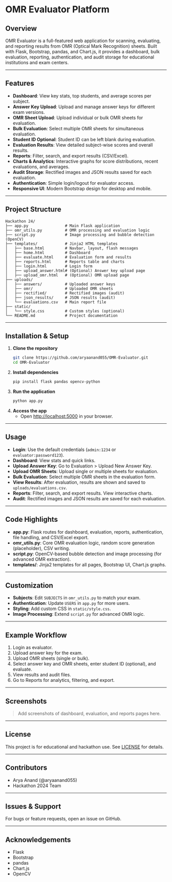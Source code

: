 # OMR Evaluator Platform

## Overview
OMR Evaluator is a full-featured web application for scanning, evaluating, and reporting results from OMR (Optical Mark Recognition) sheets. Built with Flask, Bootstrap, pandas, and Chart.js, it provides a dashboard, bulk evaluation, reporting, authentication, and audit storage for educational institutions and exam centers.

---

## Features
- **Dashboard**: View key stats, top students, and average scores per subject.
- **Answer Key Upload**: Upload and manage answer keys for different exam versions.
- **OMR Sheet Upload**: Upload individual or bulk OMR sheets for evaluation.
- **Bulk Evaluation**: Select multiple OMR sheets for simultaneous evaluation.
- **Student ID Optional**: Student ID can be left blank during evaluation.
- **Evaluation Results**: View detailed subject-wise scores and overall results.
- **Reports**: Filter, search, and export results (CSV/Excel).
- **Charts & Analytics**: Interactive graphs for score distributions, recent evaluations, and averages.
- **Audit Storage**: Rectified images and JSON results saved for each evaluation.
- **Authentication**: Simple login/logout for evaluator access.
- **Responsive UI**: Modern Bootstrap design for desktop and mobile.

---

## Project Structure
```
Hackathon 24/
├── app.py                # Main Flask application
├── omr_utils.py          # OMR processing and evaluation logic
├── script.py             # Image processing and bubble detection (OpenCV)
├── templates/            # Jinja2 HTML templates
│   ├── base.html         # Navbar, layout, flash messages
│   ├── home.html         # Dashboard
│   ├── evaluate.html     # Evaluation form and results
│   ├── reports.html      # Reports table and charts
│   ├── login.html        # Login form
│   ├── upload_answer.html# (Optional) Answer key upload page
│   ├── upload_omr.html   # (Optional) OMR upload page
├── uploads/
│   ├── answers/          # Uploaded answer keys
│   ├── omr/              # Uploaded OMR sheets
│   ├── rectified/        # Rectified images (audit)
│   ├── json_results/     # JSON results (audit)
│   └── evaluations.csv   # Main report file
├── static/
│   └── style.css         # Custom styles (optional)
└── README.md             # Project documentation
```

---

## Installation & Setup
1. **Clone the repository**
   ```sh
   git clone https://github.com/aryaanand055/OMR-Evaluator.git
   cd OMR-Evaluator
   ```
2. **Install dependencies**
   ```sh
   pip install flask pandas opencv-python
   ```
3. **Run the application**
   ```sh
   python app.py
   ```
4. **Access the app**
   - Open [http://localhost:5000](http://localhost:5000) in your browser.

---

## Usage
- **Login**: Use the default credentials (`admin:1234` or `evaluator:password123`).
- **Dashboard**: View stats and quick links.
- **Upload Answer Key**: Go to Evaluation > Upload New Answer Key.
- **Upload OMR Sheets**: Upload single or multiple sheets for evaluation.
- **Bulk Evaluation**: Select multiple OMR sheets in the evaluation form.
- **View Results**: After evaluation, results are shown and saved to `uploads/evaluations.csv`.
- **Reports**: Filter, search, and export results. View interactive charts.
- **Audit**: Rectified images and JSON results are saved for each evaluation.

---

## Code Highlights
- **app.py**: Flask routes for dashboard, evaluation, reports, authentication, file handling, and CSV/Excel export.
- **omr_utils.py**: Core OMR evaluation logic, random score generation (placeholder), CSV writing.
- **script.py**: OpenCV-based bubble detection and image processing (for advanced OMR extraction).
- **templates/**: Jinja2 templates for all pages, Bootstrap UI, Chart.js graphs.

---

## Customization
- **Subjects**: Edit `SUBJECTS` in `omr_utils.py` to match your exam.
- **Authentication**: Update `USERS` in `app.py` for more users.
- **Styling**: Add custom CSS in `static/style.css`.
- **Image Processing**: Extend `script.py` for advanced OMR logic.

---

## Example Workflow
1. Login as evaluator.
2. Upload answer key for the exam.
3. Upload OMR sheets (single or bulk).
4. Select answer key and OMR sheets, enter student ID (optional), and evaluate.
5. View results and audit files.
6. Go to Reports for analytics, filtering, and export.

---

## Screenshots
> Add screenshots of dashboard, evaluation, and reports pages here.

---

## License
This project is for educational and hackathon use. See [LICENSE](LICENSE) for details.

---

## Contributors
- Arya Anand (@aryaanand055)
- Hackathon 2024 Team

---

## Issues & Support
For bugs or feature requests, open an issue on GitHub.

---

## Acknowledgements
- Flask
- Bootstrap
- pandas
- Chart.js
- OpenCV
